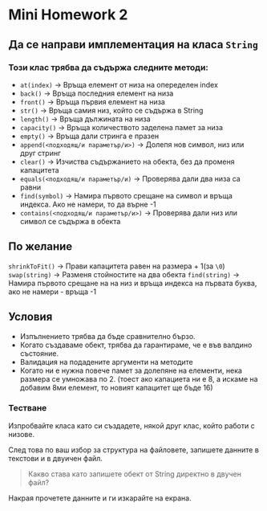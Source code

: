 # Mini Homework 2

## Да се направи имплементация на класа `String`

### Този клас трябва да съдържа следните методи:
- `at(index)` -> Връща елемент от низа на опеределен index
- `back()` -> Връща последния елемент на низа
- `front()` -> Връща първия елемент на низа
- `str()` -> Връща самия низ, който се съдържа в String
- `length()` -> Връща дължината на низа
- `capacity()` -> Връща количеството заделена памет за низа
- `empty()` -> Връща дали стринга е празен
- `append(<подходящ/и параметър/и>)` -> Долепя нов символ, низ или друг стринг
- `clear()` -> Изчиства съдържанието на обекта, без да променя капацитета
- `equals(<подходящ/и параметър/и)` -> Проверява дали два низа са равни
- `find(symbol)` -> Намира първото срещане на символ и връща индекса. Ако не намери, то да върне -1
- `contains(<подходящ/и параметър/и>)` -> Проверява дали низ или символ се съдържа в обекта

## По желание
`shrinkToFit()` -> Прави капацитета равен на размера + 1(за `\0`)
`swap(string)` -> Разменя стойностите на два обекта
`find(string)` -> Намира първото срещане на на низ и връща индекса на първата буква, ако не намери - връща -1


## Условия 
- Изпълнението трябва да бъде сравнително бързо.
- Когато създаваме обект, трябва да гарантираме, че е във валдино състояние.
- Валидация на подадените аргументи на методите
- Когато ни е нужна повече памет за долепяне на елементи, нека размера се умножава по 2. (тоест ако капациета ни е 8, а искаме на добавим 8ми елемент, то новият капацитет ще бъде 16)

### Тестване
Изпробвайте класа като си създадете, някой друг клас, който работи с низове.

След това по ваш избор за структура на файловете, запишете данните в текстови и в двуичен файл.

>Какво става като запишете обект от String директно в двучен файл?

Накрая прочетете данните и ги изкарайте на екрана.